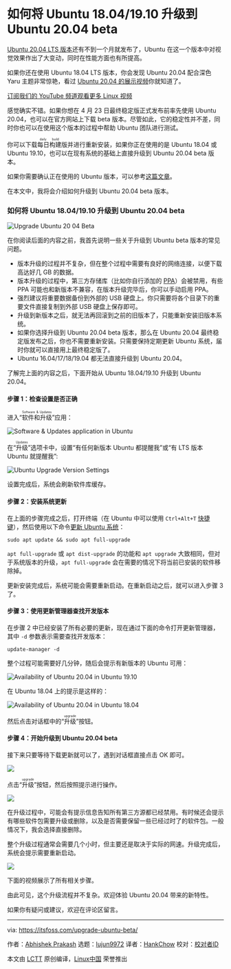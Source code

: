 [#]: collector: (lujun9972)
[#]: translator: (HankChow)
[#]: reviewer: ( )
[#]: publisher: ( )
[#]: url: ( )
[#]: subject: (How to Upgrade to Ubuntu 20.04 Beta from 18.04 & 19.10)
[#]: via: (https://itsfoss.com/upgrade-ubuntu-beta/)
[#]: author: (Abhishek Prakash https://itsfoss.com/author/abhishek/)

如何将 Ubuntu 18.04/19.10 升级到 Ubuntu 20.04 beta
======

[Ubuntu 20.04 LTS 版本][1]还有不到一个月就发布了，Ubuntu 在这一个版本中对视觉效果作出了大变动，同时在性能方面也有所提高。

如果你还在使用 Ubuntu 18.04 LTS 版本，你会发现 Ubuntu 20.04 配合深色 Yaru 主题非常惊艳，看过 [Ubuntu 20.04 的展示视频][2]你就知道了。

[订阅我们的 YouTube 频道观看更多 Linux 视频][3]

感觉确实不错。如果你想在 4 月 23 日最终稳定版正式发布前率先使用 Ubuntu 20.04，也可以在官方网站上下载 beta 版本。尽管如此，它的稳定性并不差，同时你也可以在使用这个版本的过程中帮助 Ubuntu 团队进行测试。

你可以下载<ruby>每日构建<rt>daily build</rt></ruby>版并进行重新安装，如果你正在使用的是 Ubuntu 18.04 或 Ubuntu 19.10，也可以在现有系统的基础上直接升级到 Ubuntu 20.04 beta 版本。

如果你需要确认正在使用的 Ubuntu 版本，可以参考[这篇文章][4]。

在本文中，我将会介绍如何升级到 Ubuntu 20.04 beta 版本。

### 如何将 Ubuntu 18.04/19.10 升级到 Ubuntu 20.04 beta

![Upgrade Ubuntu 20 04 Beta][5]

在你阅读后面的内容之前，我首先说明一些关于升级到 Ubuntu beta 版本的常见问题。

  * 版本升级的过程并不复杂，但在整个过程中需要有良好的网络连接，以便下载高达好几 GB 的数据。
  * 版本升级的过程中，第三方存储库（比如你自行添加的 [PPA][6]）会被禁用，有些 PPA 可能也和新版本不兼容，在版本升级完毕后，你可以手动启用 PPA。
  * 强烈建议将重要数据备份到外部的 USB 硬盘上。你只需要将各个目录下的重要文件直接复制到外部 USB 硬盘上保存即可。
  * 升级到新版本之后，就无法再回滚到之前的旧版本了，只能重新安装旧版本系统。
  * 如果你选择升级到 Ubuntu 20.04 beta 版本，那么在 Ubuntu 20.04 最终稳定版发布之后，你也不需要重新安装。只需要保持定期更新 Ubuntu 系统，届时你就可以直接用上最终稳定版了。
  * Ubuntu 16.04/17/18/19.04 都无法直接升级到 Ubuntu 20.04。

了解完上面的内容之后，下面开始从 Ubuntu 18.04/19.10 升级到 Ubuntu 20.04。

#### 步骤 1：检查设置是否正确

进入“<ruby>软件和升级<rt>Software & Updates</rt></ruby>”应用：

![Software & Updates application in Ubuntu][7]

在“<ruby>升级<rt>Updates</rt></ruby>”选项卡中，设置“有任何新版本 Ubuntu 都提醒我”或“有 LTS 版本 Ubuntu 就提醒我”:

![Ubuntu Upgrade Version Settings][8]

设置完成后，系统会刷新软件库缓存。

#### 步骤 2：安装系统更新

在上面的步骤完成之后，打开终端（在 Ubuntu 中可以使用 `Ctrl+Alt+T` [快捷键][9]），然后使用以下命令[更新 Ubuntu 系统][10]：

```
sudo apt update && sudo apt full-upgrade
```

`apt full-upgrade` 或 `apt dist-upgrade` 的功能和 `apt upgrade` 大致相同，但对于系统版本的升级，`apt full-upgrade` 会在需要的情况下将当前已安装的软件移除掉。

更新安装完成后，系统可能会需要重新启动。在重新启动之后，就可以进入步骤 3 了。

#### 步骤 3：使用更新管理器查找开发版本

在步骤 2 中已经安装了所有必要的更新，现在通过下面的命令打开更新管理器，其中 `-d` 参数表示需要查找开发版本：

```
update-manager -d
```

整个过程可能需要好几分钟，随后会提示有新版本的 Ubuntu 可用：

![Availability of Ubuntu 20.04 in Ubuntu 19.10][11]

在 Ubuntu 18.04 上的提示是这样的：

![Availability of Ubuntu 20.04 in Ubuntu 18.04][12]

然后点击对话框中的“<ruby>升级<rt>upgrade</rt></ruby>”按钮。

#### 步骤 4：开始升级到 Ubuntu 20.04 beta

接下来只要等待下载更新就可以了，遇到对话框直接点击 OK 即可。

![][13]

点击“<ruby>升级<rt>upgrade</rt></ruby>”按钮，然后按照提示进行操作。

![][14]

在升级过程中，可能会有提示信息告知所有第三方源都已经禁用。有时候还会提示有哪些软件包需要升级或删除，以及是否需要保留一些已经过时了的软件包。一般情况下，我会选择直接删除。

整个升级过程通常会需要几个小时，但主要还是取决于实际的网速。升级完成后，系统会提示需要重新启动。

![][15]

下面的视频展示了所有相关步骤。

由此可见，这个升级流程并不复杂。欢迎体验 Ubuntu 20.04 带来的新特性。

如果你有疑问或建议，欢迎在评论区留言。


--------------------------------------------------------------------------------

via: https://itsfoss.com/upgrade-ubuntu-beta/

作者：[Abhishek Prakash][a]
选题：[lujun9972][b]
译者：[HankChow](https://github.com/HankChow)
校对：[校对者ID](https://github.com/校对者ID)

本文由 [LCTT](https://github.com/LCTT/TranslateProject) 原创编译，[Linux中国](https://linux.cn/) 荣誉推出

[a]: https://itsfoss.com/author/abhishek/
[b]: https://github.com/lujun9972
[1]: https://itsfoss.com/ubuntu-20-04-release-features/
[2]: https://www.youtube.com/watch?v=9u5B0njRgOw
[3]: https://www.youtube.com/c/itsfoss?sub_confirmation=1
[4]: https://itsfoss.com/how-to-know-ubuntu-unity-version/
[5]: https://i0.wp.com/itsfoss.com/wp-content/uploads/2020/03/upgrade-ubuntu-20-04-beta.jpg?ssl=1
[6]: https://itsfoss.com/ppa-guide/
[7]: https://i0.wp.com/itsfoss.com/wp-content/uploads/2020/03/software-updates-app-ubuntu.jpg?ssl=1
[8]: https://i1.wp.com/itsfoss.com/wp-content/uploads/2020/03/ubuntu-upgrade-version-settings.jpg?ssl=1
[9]: https://itsfoss.com/ubuntu-shortcuts/
[10]: https://itsfoss.com/update-ubuntu/
[11]: https://i0.wp.com/itsfoss.com/wp-content/uploads/2020/03/upgrade-ubuntu-20-04.jpg?ssl=1
[12]: https://i2.wp.com/itsfoss.com/wp-content/uploads/2020/03/upgrade-ubuntu-20-04-from-18-04.jpg?ssl=1
[13]: https://i2.wp.com/itsfoss.com/wp-content/uploads/2020/03/upgrade-ubuntu-20-04-steps-1.jpg?ssl=1
[14]: https://i0.wp.com/itsfoss.com/wp-content/uploads/2020/03/upgrade-ubuntu-20-04-steps-2.jpg?ssl=1
[15]: https://i2.wp.com/itsfoss.com/wp-content/uploads/2020/03/restart-to-finish-beta-upgarde-ubuntu-20-04.jpg?ssl=1
